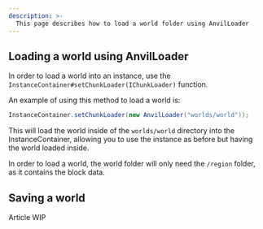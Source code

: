 ```yaml
---
description: >-
  This page describes how to load a world folder using AnvilLoader
---
```


## Loading a world using AnvilLoader

In order to load a world into an instance, use the `InstanceContainer#setChunkLoader(IChunkLoader)` function.

An example of using this method to load a world is:
```java
InstanceContainer.setChunkLoader(new AnvilLoader("worlds/world"));
```

This will load the world inside of the `worlds/world` directory into the InstanceContainer, allowing you to use the instance as before but having the world loaded inside.

In order to load a world, the world folder will only need the `/region` folder, as it contains the block data.

## Saving a world

Article WIP
